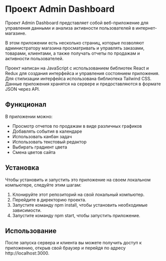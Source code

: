 # Проект Admin Dashboard

Проект Admin Dashboard представляет собой веб-приложение для управления данными и анализа активности пользователей в интернет-магазине.

В этом приложении есть несколько страниц, которые позволяют администратору магазина просматривать и управлять заказами, товарами, клиентами, а также получать отчеты по продажам и активности пользователей.

Проект написан на JavaScript с использованием библиотек React и Redux для создания интерфейса и управления состоянием приложения. Для стилизации интерфейса использована библиотека Tailwind CSS. Данные приложения хранятся на сервере и предоставляются в формате JSON через API.

## Функционал

В приложении можно:

- Просмотр отчетов по продажам в виде различных графиков
- Добавлять события в календаре
- Использовать канбан задач
- Использовать текстовый редактор
- Выбирать градиент цвета
- Смена цветов сайта 


## Установка
Чтобы установить и запустить это приложение на своем локальном компьютере, следуйте этим шагам:

1. Клонируйте этот репозиторий на свой локальный компьютер.
2. Перейдите в директорию проекта.
3. Запустите команду npm install, чтобы установить необходимые зависимости.
4. Запустите команду npm start, чтобы запустить приложение.

## Использование
После запуска сервера и клиента вы можете получить доступ к приложению, открыв свой браузер и перейдя по адресу http://localhost:3000.
